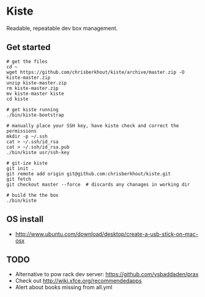 # Kiste

Readable, repeatable dev box management.

## Get started

    # get the files
    cd ~
    wget https://github.com/chrisberkhout/kiste/archive/master.zip -O kiste-master.zip
    unzip kiste-master.zip
    rm kiste-master.zip
    mv kiste-master kiste
    cd kiste

    # get kiste running
    ./bin/kiste-bootstrap

    # manually place your SSH key, have kiste check and correct the permissions
    mkdir -p ~/.ssh
    cat > ~/.ssh/id_rsa
    cat > ~/.ssh/id_rsa.pub
    ./bin/kiste usr/ssh-key

    # git-ize kiste
    git init .
    git remote add origin git@github.com:chrisberkhout/kiste.git
    git fetch
    git checkout master --force  # discards any chanages in working dir

    # build the the box
    ./bin/kiste

## OS install

* http://www.ubuntu.com/download/desktop/create-a-usb-stick-on-mac-osx

## TODO

* Alternative to pow rack dev server: https://github.com/ysbaddaden/prax
* Check out http://wiki.xfce.org/recommendedapps
* Alert about books missing from all.yml

